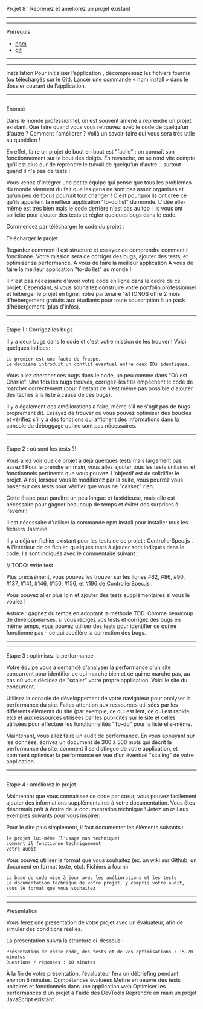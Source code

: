 Projet 8 : Reprenez et améliorez un projet existant

---------------------------------------------------------------------------------------------------------------------
---------------------------------------------------------------------------------------------------------------------

Prérequis
- [npm](https://www.npmjs.com/get-npm)
- [git](https://git-scm.com/book/en/v2/Getting-Started-Installing-Git)

---------------------------------------------------------------------------------------------------------------------
---------------------------------------------------------------------------------------------------------------------

Installation 
Pour initialiser l’application , décompressez les fichiers fournis (ou téléchargés sur le Git). Lancer une commande « npm install » dans le dossier courant de l’application.

---------------------------------------------------------------------------------------------------------------------
---------------------------------------------------------------------------------------------------------------------

Enoncé

Dans le monde professionnel, on est souvent amené à reprendre un projet existant. Que faire quand vous vous retrouvez avec le code de quelqu'un d'autre ? Comment l'améliorer ? Voilà un savoir-faire qui vous sera très utile au quotidien !

En effet, faire un projet de bout en bout est "facile" : on connaît son fonctionnement sur le bout des doigts. En revanche, on se rend vite compte qu'il est plus dur de reprendre le travail de quelqu'un d'autre... surtout quand il n'a pas de tests !

Vous venez d'intégrer une petite équipe qui pense que tous les problèmes du monde viennent du fait que les gens ne sont pas assez organisés et qu'un peu de focus pourrait tout changer ! C'est pourquoi ils ont créé ce qu'ils appellent la meilleur application "to-do list" du monde. L'idée elle-même est très bien mais le code derrière n'est pas au top ! Ils vous ont sollicité pour ajouter des tests et régler quelques bugs dans le code.

Commencez par télécharger le code du projet :

Télécharger le projet

Regardez comment il est structuré et essayez de comprendre comment il fonctionne. Votre mission sera de corriger des bugs, ajouter des tests, et optimiser sa performance.
À vous de faire la meilleur application
À vous de faire la meilleur application "to-do list" au monde !

Il n'est pas nécessaire d'avoir votre code en ligne dans le cadre de ce projet. Cependant, si vous souhaitez construire votre portfolio professionnel et héberger le projet en ligne, notre partenaire 1&1 IONOS offre 2 mois d'hébergement gratuits aux étudiants pour toute souscription à un pack d'hébergement (plus d'infos).

---------------------------------------------------------------------------------------------------------------------
---------------------------------------------------------------------------------------------------------------------
Etape 1 : Corrigez les bugs

Il y a deux bugs dans le code et c'est votre mission de les trouver ! Voici quelques indices:

    Le premier est une faute de frappe.
    Le deuxième introduit un conflit éventuel entre deux IDs identiques.

Vous allez chercher ces bugs dans le code, un peu comme dans "Où est Charlie". Une fois les bugs trouvés, corrigez-les ! Ils empêchent le code de marcher correctement (pour l'instant ce n'est même pas possible d'ajouter des tâches à la liste à cause de ces bugs).

Il y a également des améliorations à faire, même s'il ne s'agit pas de bugs proprement dit. Essayez de trouver où vous pouvez optimiser des boucles et vérifiez s'il y a des fonctions qui affichent des informations dans la console de déboggage  qui ne sont pas nécessaires.

---------------------------------------------------------------------------------------------------------------------
---------------------------------------------------------------------------------------------------------------------
Etape 2 : où sont les tests ?!

Vous allez voir que ce projet a déjà quelques tests mais largement pas assez ! Pour le prendre en main, vous allez ajouter tous les tests unitaires et fonctionnels  pertinents que vous pouvez. L'objectif est de solidifier le projet. Ainsi, lorsque vous le modifierez par la suite, vous pourrez vous baser sur ces tests pour vérifier que vous ne "cassez" rien.

Cette étape peut paraître un peu longue et fastidieuse, mais elle est nécessaire pour gagner beaucoup de temps et éviter des surprises à l'avenir !

Il est nécessaire d'utiliser la commande  npm install  pour installer tous les fichiers Jasmine.

Il y a déjà un fichier existant pour les tests de ce projet :  ControllerSpec.js .  À l'intérieur de ce fichier, quelques tests à ajouter sont indiqués dans le code. Ils sont indiqués avec le commentaire suivant :

// TODO: write test

Plus précisément, vous pouvez les trouver sur les lignes #62, #86, #90, #137, #141, #146, #150, #156, et #196 de  ControllerSpec.js .

Vous pouvez aller plus loin et ajouter des tests supplémentaires si vous le voulez !

Astuce : gagnez du temps en adoptant la méthode TDD. Comme beaucoup de développeur·ses, si vous rédigez vos tests et corrigez des bugs en même temps, vous pouvez utiliser des tests pour identifier ce qui ne fonctionne pas - ce qui accélère la correction des bugs.

---------------------------------------------------------------------------------------------------------------------
---------------------------------------------------------------------------------------------------------------------
Etape 3 : optimisez la performance

Votre équipe vous a demandé d'analyser la performance d'un site concurrent pour identifier ce qui marche bien et ce qui ne marche pas, au cas où vous décidez de "scaler" votre propre application. Voici le site du concurrent.

Utilisez la console de développement de votre navigateur pour analyser la performance du site. Faites attention aux ressources utilisées par les différents éléments du site (par exemple, ce qui est lent, ce qui est rapide, etc) et aux ressources utilisées par les publicités sur le site et celles utilisées pour effectuer les fonctionnalités "To-do" pour la liste elle-même.

Maintenant, vous allez faire un audit de performance. En vous appuyant sur les données, écrivez un document de 300 à 500 mots qui décrit la performance du site, comment il se distingue de votre application, et comment optimiser la performance en vue d'un éventuel "scaling" de votre application.

---------------------------------------------------------------------------------------------------------------------
---------------------------------------------------------------------------------------------------------------------
Etape 4 : améliorez le projet

Maintenant que vous connaissez ce code par cœur, vous pouvez facilement ajouter des informations supplémentaires à votre documentation. Vous êtes désormais prêt à écrire de la documentation technique ! Jetez un œil aux exemples suivants pour vous inspirer.

Pour le dire plus simplement, il faut documenter les éléments suivants :

    le projet lui-même (l'usage non technique)
    comment il fonctionne techniquement
    votre audit

Vous pouvez utiliser le format que vous souhaitez (ex. un wiki sur Github, un document en format texte, etc).
Fichiers à fournir

    La base de code mise à jour avec les améliorations et les tests
    La documentation technique de votre projet, y compris votre audit, sous le format que vous souhaitez

---------------------------------------------------------------------------------------------------------------------
---------------------------------------------------------------------------------------------------------------------
Presentation

Vous ferez une presentation de votre projet avec un évaluateur, afin de simuler des conditions réelles.

La présentation suivra la structure ci-dessous :

    Présentation de votre code, des tests et de vos optimisations : 15-20 minutes
    Questions / réponses : 10 minutes

À la fin de votre présentation, l'évaluateur fera un débriefing pendant environ 5 minutes.
Compétences évaluées
Mettre en oeuvre des tests unitaires et fonctionnels dans une application web
Optimiser les performances d'un projet à l'aide des DevTools
Reprendre en main un projet JavaScript existant